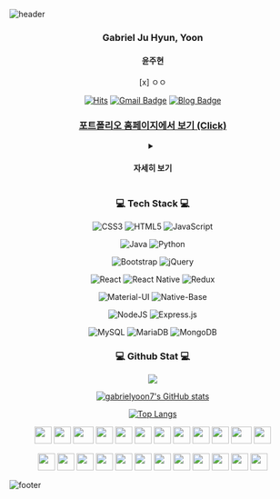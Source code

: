 ![header](https://capsule-render.vercel.app/api?type=waving&&color=gradient&height=100&section=header&fontSize=90)

<div align = "center">
    <h3>Gabriel Ju Hyun, Yoon</h3>
    <h4>윤주현</h4>
    
[x] ㅇㅇ

[![Hits](https://hits.seeyoufarm.com/api/count/incr/badge.svg?url=https%3A%2F%2Fgithub.com%2Fgabrielyoon7&count_bg=%2379C83D&title_bg=%23555555&icon=&icon_color=%23E7E7E7&title=hits&edge_flat=false)](https://hits.seeyoufarm.com) [![Gmail Badge](https://img.shields.io/badge/Gmail-d14836?style=flat-square&logo=Gmail&logoColor=white&link=mailto:gabrielyoon7@gmail.com)](mailto:gabrielyoon7@gmail.com)
[![Blog Badge](http://img.shields.io/badge/-Blog-green?style=flat-square&link=https://leirbag.tistory.com/)](https://leirbag.tistory.com/)
    

<h3><a href='https://gabrielyoon7.github.io/gabrielyoon7/'>포트폴리오 홈페이지에서 보기 (Click)</a></h3>

<details>
    <summary><h4> 자세히 보기 </h4></summary>

<h3>💻 Best Repository (Public Only) 💻</h3>

 	
[경기대학교 소프트웨어중심대학 SWAIG 홈페이지 (Official)](https://github.com/gabrielyoon7/webp2021)
    
[경기대학교 컴퓨터공학심화캡스톤 기록의달인](https://github.com/gabrielyoon7/GIDAL)
    
[경기대학교 분산병렬컴퓨팅연구실 전기차 충전소 추천앱 : 나만의 플러그 (진행중)](https://github.com/KGU-DCS-LAB/myPlug)
    
[심심해서 만든 지뢰찾기 게임](https://github.com/gabrielyoon7/Minesweeper-by-Python3)
    

    
    
<h3>💻 History 💻</h3>

<details>
    <summary><h4> 2017 ~ 2018 </h4></summary>
    경기대학교 컴퓨터공학부 입학과 동시에 군휴학
</details>

<details>
    <summary><h4> 2020 </h4></summary>
    
2020-2 경기대학교 감성SW교육센터 SW기초교과 튜터 / Python (`20.09 ~ 20.12`)
    
[경기대학교 컴퓨터공학부 홈페이지](http://cs.kyonggi.ac.kr) 관리 프로젝트 (CS-HOME) 5기 `팀장` (`20.10 ~ 21.02`)
</details>    
    
<details>
    <summary><h4> 2021 </h4></summary>
    
2021-1 경기대학교 감성SW교육센터 SW기초교과 튜터 `대표` / Python (`21.03 ~ 21.06`)
    
[경기대학교 인공지능전공 홈페이지](http://ai.kyonggi.ac.kr) 제작 및 서비스 (CS-HOME)  (`21.01 ~ 21.02`)

[경기대학교 컴퓨터공학부 홈페이지](http://cs.kyonggi.ac.kr) 관리 프로젝트 (CS-HOME) 6기 `팀장` (`21.03 ~ 21.12`)
    
[경기대학교 컴퓨터공학부 홈페이지](http://ai.kyonggi.ac.kr) 사물함 신청 서비스 프로젝트 진행 (CS-HOME) (`21.03 ~ 21.06`)
    
2021-1 경기대학교 BARUN 문제해결 프로젝트 (세.나.페 팀) 우수상 (학과 홈페이지 사물함 신청 서비스) (`21.06`)

[경기대학교 소프트웨어중심대학 SWAIG 홈페이지](http://swaig.kyonggi.ac.kr:8080) 제작 및 서비스 (CS-HOME) (`21.06 ~ 21.08`)

경기대학교 AI컴퓨터공학부 분산병렬컴퓨팅연구실 학부연구생 (`21.07~`)

2021-2 경기대학교 감성SW교육센터 SW기초교과 튜터 `대표` / Python (`21.09 ~ 21.12`)

경기대학교 AI컴퓨터공학부 객체지향프로그래밍 튜터 / Java (`21.09 ~ 21.12`)

[경기대학교 컴퓨터공학부 홈페이지](http://ai.kyonggi.ac.kr) 졸업 요건 분석 서비스 프로젝트 진행 (CS-HOME) (`21.09 ~ 21.12`)
    
2021-2 경기대학교 BARUN 문제해결 프로젝트 (세.나.페 팀) 장려상 (학과 홈페이지 졸업 요건 분석 서비스) (`21.12`)

2021-2 경기대학교 SW상상기업 (아보카도 팀) 장려상 : 중소기업/소상공인을 위한 웹 제작 플랫폼 (`21.10 ~ 21.11`)
    
2021 추계 한국정보기술학회 대학생논문경진대회 동상 : 자기 주도적 여행 계획수립을 위한 추천 시스템 설계 (`21.11`)

2021 경기대학교 진성애교양대학 감성SW교육센터 공로상 (`21.12`)
</details>    


<details>
    <summary><h4> 2022 </h4></summary>
    
[경기대학교 컴퓨터공학부 홈페이지](http://cs.kyonggi.ac.kr) 관리 프로젝트 (CS-HOME) 7기 기술지원 (`21.12 ~ 22.02`)

[경기대학교 분산병렬컴퓨팅연구실 전기차 충전소 추천앱 : 나만의 플러그](https://github.com/KGU-DCS-LAB/myPlug) (`22.02 ~ 22.04`)    
    
[경기대학교 분산병렬컴퓨팅연구실 챗봇 및 뉴스 기반의 질병 예방 앱 : 헬스케어](https://github.com/KGU-DCS-LAB/health_app) (`22.02 ~ `)

[경기대학교 컴퓨터공학심화캡스톤 기록의달인 : 차세대 일기 작성 애플리케이션](https://github.com/gabrielyoon7/GIDAL) (`22.03 ~ 22.06`)
    
2022 하계 한국정보기술학회 대학생논문경진대회 은상 : 개인 맞춤형 질병 유추 챗봇 애플리케이션 설계 및 구현 (`22.06`)
    
2022-1 경기대학교 BARUN 문제해결 프로젝트 (닥터스트레인지 팀) 은상 (개인 맞춤형 질병 정보 제공 및 유추 시스템 개발) (`22.06`)
    
2022 하계 한국정보기술학회 대학생논문경진대회 동상 : 차세대 일기 작성 애플리케이션 설계 (`22.06`)
        
2022 하계 한국정보기술학회 대학생논문경진대회 동상 : 빅데이터 크롤링을 활용한 맞춤형 건강 뉴스 앱 (`22.06`)
    
2022년 제 1회 정보처리기사 합격 (`22.06`)
    
</details>   

    
</details>
    
    
<h3>💻 Tech Stack 💻</h3>
    
![CSS3](https://img.shields.io/badge/css3-%231572B6.svg?style=for-the-badge&logo=css3&logoColor=white) ![HTML5](https://img.shields.io/badge/html5-%23E34F26.svg?style=for-the-badge&logo=html5&logoColor=white) ![JavaScript](https://img.shields.io/badge/javascript-%23323330.svg?style=for-the-badge&logo=javascript&logoColor=%23F7DF1E)
    
![Java](https://img.shields.io/badge/java-%23ED8B00.svg?style=for-the-badge&logo=java&logoColor=white) ![Python](https://img.shields.io/badge/python-3670A0?style=for-the-badge&logo=python&logoColor=ffdd54)
    
![Bootstrap](https://img.shields.io/badge/bootstrap-%23563D7C.svg?style=for-the-badge&logo=bootstrap&logoColor=white) ![jQuery](https://img.shields.io/badge/jquery-%230769AD.svg?style=for-the-badge&logo=jquery&logoColor=white)

![React](https://img.shields.io/badge/react-%2320232a.svg?style=for-the-badge&logo=react&logoColor=%2361DAFB) ![React Native](https://img.shields.io/badge/react_native-%2320232a.svg?style=for-the-badge&logo=react&logoColor=%2361DAFB) ![Redux](https://img.shields.io/badge/redux-%23593d88.svg?style=for-the-badge&logo=redux&logoColor=white)

![Material-UI](https://img.shields.io/badge/material%20ui-%230081CB.svg?style=for-the-badge&logo=material-ui&logoColor=white) ![Native-Base](https://img.shields.io/badge/native%20base-%230081CB.svg?style=for-the-badge&logo=material-ui&logoColor=white)



![NodeJS](https://img.shields.io/badge/node.js-6DA55F?style=for-the-badge&logo=node.js&logoColor=white) ![Express.js](https://img.shields.io/badge/express.js-%23404d59.svg?style=for-the-badge&logo=express&logoColor=%2361DAFB) 

![MySQL](https://img.shields.io/badge/mysql-%2300f.svg?style=for-the-badge&logo=mysql&logoColor=white) ![MariaDB](https://img.shields.io/badge/MariaDB-003545?style=for-the-badge&logo=mariadb&logoColor=white) ![MongoDB](https://img.shields.io/badge/MongoDB-%234ea94b.svg?style=for-the-badge&logo=mongodb&logoColor=white)
    
<h3>💻 Github Stat 💻</h3>
    
![](https://github-profile-summary-cards.vercel.app/api/cards/profile-details?username=gabrielyoon7&theme=vue)

<!-- [![gabrielyoon7's wakatime stats](https://github-readme-stats.vercel.app/api/wakatime?username=gabrielyoon7)](https://github.com/anuraghazra/github-readme-stats) -->

[![gabrielyoon7's GitHub stats](https://github-readme-stats.vercel.app/api?username=gabrielyoon7)](https://github.com/anuraghazra/github-readme-stats)    
<!--     [![Top Langs](https://github-readme-stats.vercel.app/api/top-langs/?username=gabrielyoon7)](https://github.com/anuraghazra/github-readme-stats) -->

[![Top Langs](https://github-readme-stats.vercel.app/api/top-langs/?username=gabrielyoon7&layout=compact)](https://github.com/anuraghazra/github-readme-stats)
    <div>
    <img src="https://cultofthepartyparrot.com/parrots/hd/githubparrot.gif" width="30" height="30"/>
    <img src="https://cultofthepartyparrot.com/flags/hd/indiaparrot.gif" width="30" height="30"/>
    <img src="https://cultofthepartyparrot.com/parrots/asyncparrot.gif" width="36" height="30"/>
    <img src="https://cultofthepartyparrot.com/parrots/exceptionallyfastparrot.gif" width="30" height="30"/>
    <img src="https://cultofthepartyparrot.com/parrots/hd/60fpsparrot.gif" width="30" height="30"/>
    <img src="https://cultofthepartyparrot.com/parrots/hd/jumpingparrot.gif" width="30" height="30"/>
    <img src="https://cultofthepartyparrot.com/parrots/hd/opensourceparrot.gif" width="30" height="30"/>
    <img src="https://cultofthepartyparrot.com/parrots/hd/dealwithitnowparrot.gif" width="30" height="30"/>
    <img src="https://cultofthepartyparrot.com/parrots/hd/hypnoparrotlight.gif" width="30" height="30"/>
    <img src="https://cultofthepartyparrot.com/parrots/databaseparrot.gif" width="30" height="30"/>
    <img src="https://cultofthepartyparrot.com/parrots/fixparrot.gif" width="36" height="30"/>
    <img src="https://cultofthepartyparrot.com/parrots/hd/laptop_parrot.gif" width="30" height="30"/>
</div>
<div>
    <img src="https://cultofthepartyparrot.com/parrots/hd/spinningparrot.gif" width="30" height="30"/>
    <img src="https://cultofthepartyparrot.com/parrots/hd/levitationparrot.gif" width="30" height="30"/>
    <img src="https://cultofthepartyparrot.com/parrots/hd/meldparrot.gif" width="30" height="30"/>
    <img src="https://cultofthepartyparrot.com/parrots/slomoparrot.gif" width="30" height="30"/>
    <img src="https://cultofthepartyparrot.com/parrots/hd/moonwalkingparrot.gif" width="30" height="30"/>
    <img src="https://cultofthepartyparrot.com/parrots/hd/stableparrot.gif" width="30" height="30"/>
    <img src="https://cultofthepartyparrot.com/parrots/hd/scienceparrot.gif" width="30" height="30"/>
    <img src="https://cultofthepartyparrot.com/parrots/hd/pirateparrot.gif" width="30" height="30"/>
    <img src="https://cultofthepartyparrot.com/parrots/hd/footballparrot.gif" width="30" height="30"/>
    <img src="https://cultofthepartyparrot.com/parrots/hd/illuminatiparrot.gif" width="30" height="30"/>
    <img src="https://cultofthepartyparrot.com/parrots/hd/hypnoparrotdark.gif" width="30" height="30"/>
    <img src="https://cultofthepartyparrot.com/parrots/hd/mustacheparrot.gif" width="30" height="30"/>
</div>
</div>

    
![footer](https://capsule-render.vercel.app/api?type=waving&&color=gradient&height=100&section=footer&fontSize=90)


